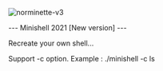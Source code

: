 ![norminette-v3](https://github.com/busshi/minishell/workflows/norminette/badge.svg)


--- Minishell 2021 [New version] ---


Recreate your own shell...


Support -c option. Example : ./minishell -c ls
